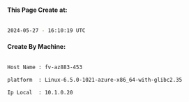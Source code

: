 
   
#### This Page Create at:

```bash

2024-05-27 - 16:10:19 UTC

```

#### Create By Machine:

```bash

Host Name : fv-az883-453

platform  : Linux-6.5.0-1021-azure-x86_64-with-glibc2.35

Ip Local  : 10.1.0.20

```

